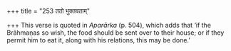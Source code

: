 +++
title = "253 ततो भुक्तवताम्"

+++
This verse is quoted in *Aparārka* (p. 504), which adds that ‘if the
Brāhmaṇas so wish, the food should be sent over to their house; or if
they permit him to eat it, along with his relations, this may be done.’


